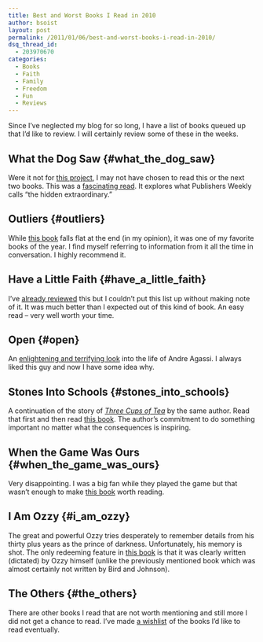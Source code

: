 ```yaml
---
title: Best and Worst Books I Read in 2010
author: bsoist
layout: post
permalink: /2011/01/06/best-and-worst-books-i-read-in-2010/
dsq_thread_id:
  - 203970670
categories:
  - Books
  - Faith
  - Family
  - Freedom
  - Fun
  - Reviews
---
```

Since I&#8217;ve neglected my blog for so long, I have a list of books queued up that I&#8217;d like to review. I will certainly review some of these in the weeks.

## What the Dog Saw {#what_the_dog_saw}

Were it not for [this project][1], I may not have chosen to read this or the next two books. This was a [fascinating read][2]. It explores what Publishers Weekly calls &#8220;the hidden extraordinary.&#8221;

## Outliers {#outliers}

While [this book][3] falls flat at the end (in my opinion), it was one of my favorite books of the year. I find myself referring to information from it all the time in conversation. I highly recommend it.

## Have a Little Faith {#have_a_little_faith}

I&#8217;ve [already reviewed][4] this but I couldn&#8217;t put this list up without making note of it. It was much better than I expected out of this kind of book. An easy read &#8211; very well worth your time.

## Open {#open}

An [enlightening and terrifying look][5] into the life of Andre Agassi. I always liked this guy and now I have some idea why.

## Stones Into Schools {#stones_into_schools}

A continuation of the story of [*Three Cups of Tea*][6] by the same author. Read that first and then read [this book][7]. The author&#8217;s commitment to do something important no matter what the consequences is inspiring.

## When the Game Was Ours {#when_the_game_was_ours}

Very disappointing. I was a big fan while they played the game but that wasn&#8217;t enough to make [this book][8] worth reading. 

## I Am Ozzy {#i_am_ozzy}

The great and powerful Ozzy tries desperately to remember details from his thirty plus years as the prince of darkness. Unfortunately, his memory is shot. The only redeeming feature in [this book][9] is that it was clearly written (dictated) by Ozzy himself (unlike the previously mentioned book which was almost certainly not written by Bird and Johnson).

## The Others {#the_others}

There are other books I read that are not worth mentioning and still more I did not get a chance to read. I&#8217;ve made [a wishlist][10]<img src="https://www.assoc-amazon.com/e/ir?t=weifyoasme-20&l=ur2&o=1" width="1" height="1" border="0" alt="" style="border:none !important; margin:0px !important;" /> of the books I&#8217;d like to read eventually.

 [1]: http://whsjr.soistmann.com/work/2010/04/23/new-york-times-best-sellers/
 [2]: http://www.amazon.com/gp/product/0316076201?ie=UTF8&tag=weifyoasme-20&linkCode=as2&camp=1789&creative=390957&creativeASIN=0316076201
 [3]: http://www.amazon.com/gp/product/0316017922?ie=UTF8&tag=weifyoasme-20&linkCode=as2&camp=1789&creative=390957&creativeASIN=0316017922
 [4]: http://whsjr.soistmann.com/oped/2010/04/22/faith-is-about-doing/
 [5]: http://www.amazon.com/gp/product/0307388409?ie=UTF8&tag=weifyoasme-20&linkCode=as2&camp=1789&creative=390957&creativeASIN=0307388409
 [6]: http://www.amazon.com/gp/product/0143038257?ie=UTF8&tag=weifyoasme-20&linkCode=as2&camp=1789&creative=390957&creativeASIN=0143038257
 [7]: http://www.amazon.com/gp/product/0143118234?ie=UTF8&tag=weifyoasme-20&linkCode=as2&camp=1789&creative=390957&creativeASIN=0143118234
 [8]: http://www.amazon.com/gp/product/0547394586?ie=UTF8&tag=weifyoasme-20&linkCode=as2&camp=1789&creative=390957&creativeASIN=0547394586
 [9]: http://www.amazon.com/gp/product/0446569895?ie=UTF8&tag=weifyoasme-20&linkCode=as2&camp=1789&creative=390957&creativeASIN=0446569895
 [10]: http://www.amazon.com/gp/redirect.html?ie=UTF8&location=http%3A%2F%2Fwww.amazon.com%2Fgp%2Fregistry%2Fwishlist%2F2Y7XIZRNWJD3U%3Fie%3DUTF8%26ref_%3Dcm_wl_rlist_go&tag=weifyoasme-20&linkCode=ur2&camp=1789&creative=390957